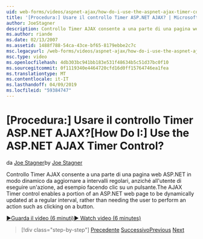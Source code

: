 ```yaml
---
uid: web-forms/videos/aspnet-ajax/how-do-i-use-the-aspnet-ajax-timer-control
title: '[Procedura:] Usare il controllo Timer ASP.NET AJAX? | Microsoft Docs'
author: JoeStagner
description: Controllo Timer AJAX consente a una parte di una pagina web ASP.NET in modo dinamico da aggiornare a intervalli regolari, anziché all'utente di eseguire un un...
ms.author: riande
ms.date: 02/13/2007
ms.assetid: 1488f788-54ca-43ce-bf65-8179ebbe2c7c
msc.legacyurl: /web-forms/videos/aspnet-ajax/how-do-i-use-the-aspnet-ajax-timer-control
msc.type: video
ms.openlocfilehash: 4db303bc941bb183e531f48634b5c51d37bc0f10
ms.sourcegitcommit: 0f1119340e4464720cfd16d0ff15764746ea1fea
ms.translationtype: MT
ms.contentlocale: it-IT
ms.lasthandoff: 04/09/2019
ms.locfileid: "59384747"
---
```

# <a name="how-do-i-use-the-aspnet-ajax-timer-control"></a><span data-ttu-id="2fdf0-104">[Procedura:] Usare il controllo Timer ASP.NET AJAX?</span><span class="sxs-lookup"><span data-stu-id="2fdf0-104">[How Do I:] Use the ASP.NET AJAX Timer Control?</span></span>

<span data-ttu-id="2fdf0-105">da [Joe Stagner](https://github.com/JoeStagner)</span><span class="sxs-lookup"><span data-stu-id="2fdf0-105">by [Joe Stagner](https://github.com/JoeStagner)</span></span>

<span data-ttu-id="2fdf0-106">Controllo Timer AJAX consente a una parte di una pagina web ASP.NET in modo dinamico da aggiornare a intervalli regolari, anziché all'utente di eseguire un'azione, ad esempio facendo clic su un pulsante.</span><span class="sxs-lookup"><span data-stu-id="2fdf0-106">The AJAX Timer control enables a portion of an ASP.NET web page to be dynamically updated at a regular interval, rather than needing the user to perform an action such as clicking on a button.</span></span>

[<span data-ttu-id="2fdf0-107">&#9654;Guarda il video (6 minuti)</span><span class="sxs-lookup"><span data-stu-id="2fdf0-107">&#9654; Watch video (6 minutes)</span></span>](https://channel9.msdn.com/Blogs/ASP-NET-Site-Videos/how-do-i-use-the-aspnet-ajax-timer-control)

> [!div class="step-by-step"]
> <span data-ttu-id="2fdf0-108">[Precedente](how-do-i-use-the-aspnet-ajax-roundedcorners-extender.md)
> [Successivo](how-do-i-implement-the-predictive-fetch-pattern-for-ajax.md)</span><span class="sxs-lookup"><span data-stu-id="2fdf0-108">[Previous](how-do-i-use-the-aspnet-ajax-roundedcorners-extender.md)
[Next](how-do-i-implement-the-predictive-fetch-pattern-for-ajax.md)</span></span>
